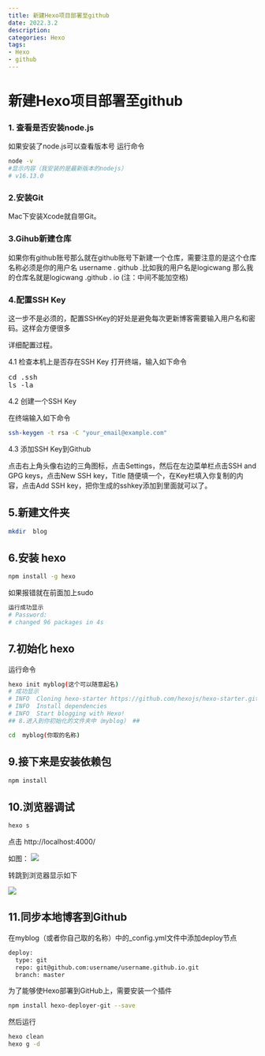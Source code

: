 ```yaml
---
title: 新建Hexo项目部署至github
date: 2022.3.2
description: 
categories: Hexo
tags:
- Hexo
- github
---
```

<link href="themes/prism.css" rel="stylesheet" />
<script src="prism.js" data-manual></script>

# 新建Hexo项目部署至github

### 1. 查看是否安装node.js

如果安装了node.js可以查看版本号
运行命令

```bash
node -v 
#显示内容（我安装的是最新版本的nodejs）
# v16.13.0
```

### 2.安装Git

Mac下安装Xcode就自带Git。

### 3.Gihub新建仓库
如果你有github账号那么就在github账号下新建一个仓库，需要注意的是这个仓库名称必须是你的用户名 username . github .比如我的用户名是logicwang 那么我的仓库名就是logicwang .github . io (注：中间不能加空格)

### 4.配置SSH Key
这一步不是必须的，配置SSHKey的好处是避免每次更新博客需要输入用户名和密码。这样会方便很多

详细配置过程。

4.1 检查本机上是否存在SSH Key
打开终端，输入如下命令
<pre>
cd .ssh
ls -la
</pre>
4.2  创建一个SSH Key

在终端输入如下命令

```bash
ssh-keygen -t rsa -C "your_email@example.com"
```

4.3 添加SSH Key到Github

点击右上角头像右边的三角图标，点击Settings，然后在左边菜单栏点击SSH and GPG keys，点击New SSH key，Title 随便填一个，在Key栏填入你复制的内容，点击Add SSH key，把你生成的sshkey添加到里面就可以了。

## 5.新建文件夹

```bash
mkdir  blog
```
## 6.安装 hexo

```bash
npm install -g hexo
```

如果报错就在前面加上sudo

```bash
运行成功显示
# Password:
# changed 96 packages in 4s
```

## 7.初始化 hexo
运行命令

```bash
hexo init myblog(这个可以随意起名) 
# 成功显示
# INFO  Cloning hexo-starter https://github.com/hexojs/hexo-starter.git
# INFO  Install dependencies
# INFO  Start blogging with Hexo!
## 8.进入到你初始化的文件夹中（myblog） ##
```

```bash
cd  myblog(你取的名称)
```

## 9.接下来是安装依赖包
```bash
npm install
```

## 10.浏览器调试

```bash
hexo s
```
点击 http://localhost:4000/

如图：
![](https://s3.bmp.ovh/imgs/2022/03/5fa064f0891c29db.jpg)

转跳到浏览器显示如下

![](https://s3.bmp.ovh/imgs/2022/03/96e3d311c036e065.jpg)

## 11.同步本地博客到Github
在myblog（或者你自己取的名称）中的_config.yml文件中添加deploy节点

```bash
deploy:
  type: git
  repo: git@github.com:username/username.github.io.git
  branch: master
```

为了能够使Hexo部署到GitHub上，需要安装一个插件

```bash
npm install hexo-deployer-git --save
```


然后运行
```bash
hexo clean
hexo g -d
```